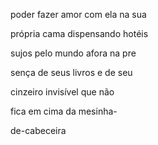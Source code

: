poder fazer amor com ela na sua

própria cama dispensando hotéis

sujos pelo mundo afora na pre

sença de seus livros e de seu

cinzeiro invisível que não

fica em cima da mesinha-

de-cabeceira
